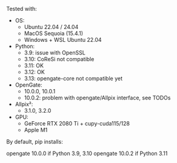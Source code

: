Tested with:

- OS:
    - Ubuntu 22.04 / 24.04
    - MacOS Sequoia (15.4.1)
    - Windows + WSL Ubuntu 22.04
- Python:
    - 3.9: issue with OpenSSL
    - 3.10: CoReSi not compatible
    - 3.11: OK
    - 3.12: OK
    - 3.13: opengate-core not compatible yet
- OpenGate:
    - 10.0.0, 10.0.1
    - 10.0.2: problem with opengate/Allpix interface, see TODOs
- Allpix²:
    - 3.1.0, 3.2.0
- GPU:
    - GeForce RTX 2080 Ti + cupy-cuda115/128
    - Apple M1

By default, pip installs:

opengate 10.0.0 if Python 3.9, 3.10
opengate 10.0.2 if Python 3.11